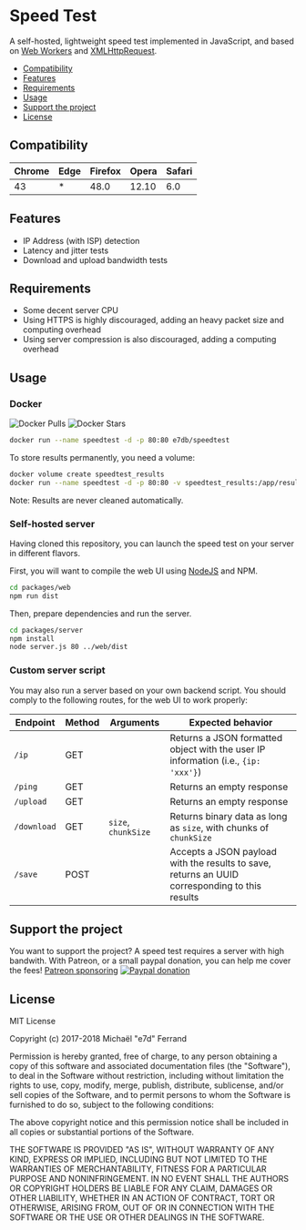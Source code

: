 # Speed Test

A self-hosted, lightweight speed test implemented in JavaScript, and based on [Web Workers](https://developer.mozilla.org/docs/Web/API/Web_Workers_API) and [XMLHttpRequest](https://developer.mozilla.org/docs/Web/API/XMLHttpRequest).

- [Compatibility](#compatibility)
- [Features](#featyres)
- [Requirements](#requirements)
- [Usage](#usage)
- [Support the project](#support-the-project)
- [License](#license)

## Compatibility

| Chrome | Edge | Firefox | Opera | Safari |
|--------|------|---------|-------|--------|
| 43     | *    | 48.0    | 12.10 | 6.0    |

## Features

* IP Address (with ISP) detection
* Latency and jitter tests
* Download and upload bandwidth tests

## Requirements

* Some decent server CPU
* Using HTTPS is highly discouraged, adding an heavy packet size and computing overhead
* Using server compression is also discouraged, adding a computing overhead

## Usage

### Docker

![Docker Pulls](https://img.shields.io/docker/pulls/e7db/speedtest.svg)
![Docker Stars](https://img.shields.io/docker/stars/e7db/speedtest.svg)

```sh
docker run --name speedtest -d -p 80:80 e7db/speedtest
```

To store results permanently, you need a volume:
```sh
docker volume create speedtest_results
docker run --name speedtest -d -p 80:80 -v speedtest_results:/app/results e7db/speedtest
```
Note: Results are never cleaned automatically.

### Self-hosted server

Having cloned this repository, you can launch the speed test on your server in different flavors.

First, you will want to compile the web UI using [NodeJS](https://nodejs.org/) and NPM.

```sh
cd packages/web
npm run dist
```

Then, prepare dependencies and run the server.


```sh
cd packages/server
npm install
node server.js 80 ../web/dist
```

### Custom server script

You may also run a server based on your own backend script. You should comply to the following routes, for the web UI to work properly:

| Endpoint    | Method | Arguments           | Expected behavior                                                                              |
|-------------|--------|---------------------|------------------------------------------------------------------------------------------------|
| `/ip`       | GET    |                     | Returns a JSON formatted object with the user IP information (i.e., `{ip: 'xxx'}`)             |
| `/ping`     | GET    |                     | Returns an empty response                                                                      |
| `/upload`   | GET    |                     | Returns an empty response                                                                      |
| `/download` | GET    | `size`, `chunkSize` | Returns binary data as long as `size`, with chunks of `chunkSize`                              |
| `/save`     | POST   |                     | Accepts a JSON payload with the results to save, returns an UUID corresponding to this results |

## Support the project

You want to support the project? A speed test requires a server with high bandwith. With Patreon, or a small paypal donation, you can help me cover the fees!
[Patreon sponsoring](https://www.patreon.com/e7d)
[![Paypal donation](https://www.paypalobjects.com/en_US/i/btn/btn_donate_SM.gif)](https://www.paypal.com/cgi-bin/webscr?cmd=_s-xclick&hosted_button_id=B28JLHA4UNKQC&source=url)

## License 

MIT License

Copyright (c) 2017-2018 Michaël "e7d" Ferrand

Permission is hereby granted, free of charge, to any person obtaining a copy
of this software and associated documentation files (the "Software"), to deal
in the Software without restriction, including without limitation the rights
to use, copy, modify, merge, publish, distribute, sublicense, and/or sell
copies of the Software, and to permit persons to whom the Software is
furnished to do so, subject to the following conditions:

The above copyright notice and this permission notice shall be included in all
copies or substantial portions of the Software.

THE SOFTWARE IS PROVIDED "AS IS", WITHOUT WARRANTY OF ANY KIND, EXPRESS OR
IMPLIED, INCLUDING BUT NOT LIMITED TO THE WARRANTIES OF MERCHANTABILITY,
FITNESS FOR A PARTICULAR PURPOSE AND NONINFRINGEMENT. IN NO EVENT SHALL THE
AUTHORS OR COPYRIGHT HOLDERS BE LIABLE FOR ANY CLAIM, DAMAGES OR OTHER
LIABILITY, WHETHER IN AN ACTION OF CONTRACT, TORT OR OTHERWISE, ARISING FROM,
OUT OF OR IN CONNECTION WITH THE SOFTWARE OR THE USE OR OTHER DEALINGS IN THE
SOFTWARE.
